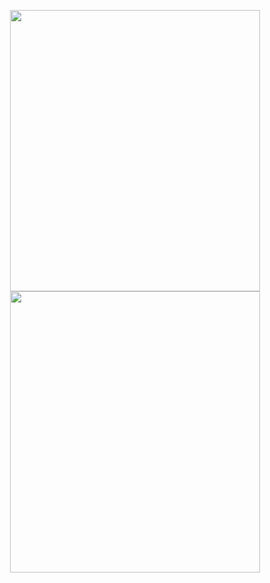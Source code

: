
<p align="center">
   <img width="400" height="450" src="https://cdn.discordapp.com/attachments/359470187088576514/1100246497838256219/image.png">
   <img width="400" height="450" src=" https://cdn.discordapp.com/attachments/359470187088576514/1100246622031581275/image.png">
</p>
